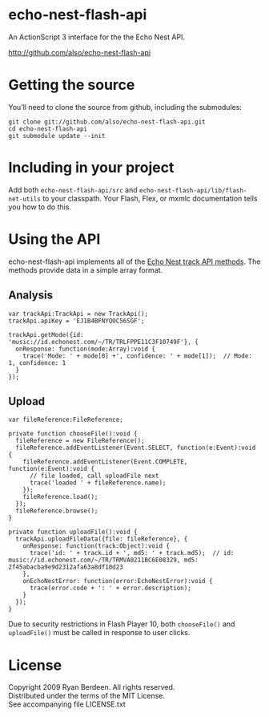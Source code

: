 echo-nest-flash-api
===================

An ActionScript 3 interface for the the Echo Nest API.

http://github.com/also/echo-nest-flash-api

Getting the source
==================

You’ll need to clone the source from github, including the submodules:

    git clone git://github.com/also/echo-nest-flash-api.git
    cd echo-nest-flash-api
    git submodule update --init

Including in your project
=========================

Add both `echo-nest-flash-api/src` and `echo-nest-flash-api/lib/flash-net-utils` to your classpath. Your Flash, Flex, or mxmlc documentation tells you how to do this.

Using the API
=============

echo-nest-flash-api implements all of the [Echo Nest track API methods][1]. The methods provide data in a simple array format.

Analysis
--------

    var trackApi:TrackApi = new TrackApi();
    trackApi.apiKey = 'EJ1B4BFNYQOC56SGF';

    trackApi.getMode({id: 'music://id.echonest.com/~/TR/TRLFPPE11C3F10749F'}, {
      onResponse: function(mode:Array):void {
        trace('Mode: ' + mode[0] +', confidence: ' + mode[1]);  // Mode: 1, confidence: 1
      }
    });

Upload
------

    var fileReference:FileReference;

    private function chooseFile():void {
      fileReference = new FileReference();
      fileReference.addEventListener(Event.SELECT, function(e:Event):void {
        fileReference.addEventListener(Event.COMPLETE, function(e:Event):void {
          // file loaded, call uploadFile next
          trace('loaded ' + fileReference.name);
        });
        fileReference.load();
      });
      fileReference.browse();
    }

    private function uploadFile():void {
      trackApi.uploadFileData({file: fileReference}, {
        onResponse: function(track:Object):void {
          trace('id: ' + track.id + ', md5: ' + track.md5);  // id: music://id.echonest.com/~/TR/TRMVA0211BC6E08329, md5: 2f45abacba9e9d2312afa63a8df10d23
        },
        onEchoNestError: function(error:EchoNestError):void {
          trace(error.code + ': ' + error.description);
        }
      });
    }

Due to security restrictions in Flash Player 10, both `chooseFile()` and `uploadFile()` must be called in response to user clicks.

License
=======

Copyright 2009 Ryan Berdeen. All rights reserved.  
Distributed under the terms of the MIT License.  
See accompanying file LICENSE.txt

 [1]: http://developer.echonest.com/pages/overview
